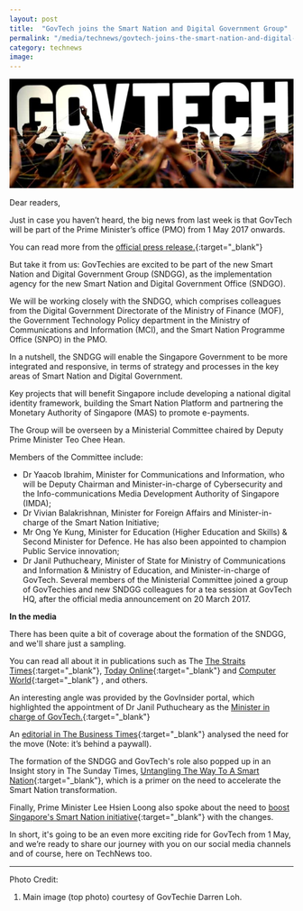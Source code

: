 ```yaml
---
layout: post
title:  "GovTech joins the Smart Nation and Digital Government Group"
permalink: "/media/technews/govtech-joins-the-smart-nation-and-digital-government-group"
category: technews
image: 
---
```


![govtech joins the smart nation and digital government group](/images/technews/govtech-joins-the-smart-nation-and-digital-government-group-part-1.jpg)

Dear readers,

Just in case you haven’t heard, the big news from last week is that GovTech will be part of the Prime Minister’s office (PMO) from 1 May 2017 onwards.

You can read more from the [official press release.](/media/media-releases/formation-of-the-smart-nation-and-digital-government-group-in-the-prime-minister-office/){:target="_blank"}

But take it from us: GovTechies are excited to be part of the new Smart Nation and Digital Government Group (SNDGG), as the implementation agency for the new Smart Nation and Digital Government Office (SNDGO).

We will be working closely with the SNDGO, which comprises colleagues from the Digital Government Directorate of the Ministry of Finance (MOF), the Government Technology Policy department in the Ministry of Communications and Information (MCI), and the Smart Nation Programme Office (SNPO) in the PMO.

In a nutshell, the SNDGG will enable the Singapore Government to be more integrated and responsive, in terms of strategy and processes in the key areas of Smart Nation and Digital Government.


Key projects that will benefit Singapore include developing a national digital identity framework, building the Smart Nation Platform and partnering the Monetary Authority of Singapore (MAS) to promote e-payments.

The Group will be overseen by a Ministerial Committee chaired by Deputy Prime Minister Teo Chee Hean.

Members of the Committee include: 
- Dr Yaacob Ibrahim, Minister for Communications and Information, who will be Deputy Chairman and Minister-in-charge of Cybersecurity and the Info-communications Media Development Authority of Singapore (IMDA);
- Dr Vivian Balakrishnan, Minister for Foreign Affairs and Minister-in-charge of the Smart Nation Initiative; 
- Mr Ong Ye Kung, Minister for Education (Higher Education and Skills) & Second Minister for Defence. He has also been appointed to champion Public Service innovation;
- Dr Janil Puthucheary, Minister of State for Ministry of Communications and Information & Ministry of Education, and Minister-in-charge of GovTech.
Several members of the Ministerial Committee joined a group of GovTechies and new SNDGG colleagues for a tea session at GovTech HQ, after the official media announcement on 20 March 2017. 


**In the media**

There has been quite a bit of coverage about the formation of the SNDGG, and we'll share just a sampling.

You can read all about it in publications such as The [The Straits Times](https://www.straitstimes.com/singapore/moves-to-speed-up-smart-nation-projects){:target="_blank"}, [Today Online](http://m.todayonline.com/singapore/new-smart-nation-group-formed-pmo){:target="_blank"} and [Computer World](https://www.computerworld.com.sg/tech/security/singapores-new-government-unit-will-speed-up-smart-nation-initiatives/){:target="_blank"} , and others.

An interesting angle was provided by the GovInsider portal, which highlighted the appointment of Dr Janil Puthucheary as the [Minister in charge of GovTech.](https://govinsider.asia/digital-gov/singapore-appoints-puthucheary-as-first-govtech-minister/){:target="_blank"} 

An [editorial in The Business Times](https://www.businesstimes.com.sg/opinion/new-agency-for-digital-projects-will-speed-up-defend-smart-nation){:target="_blank"} analysed the need for the move (Note: it’s behind a paywall).

The formation of the SNDGG and GovTech's role also popped up in an Insight story in The Sunday Times,  [Untangling The Way To A Smart Nation](https://www.straitstimes.com/singapore/untangling-the-way-to-a-smart-nation){:target="_blank"}, which is a primer on the need to accelerate the Smart Nation transformation.

Finally, Prime Minister Lee Hsien Loong also spoke about the need to [boost Singapore's Smart Nation initiative](https://www.straitstimes.com/politics/boost-for-smart-nation-push-with-agencies-under-one-roof){:target="_blank"} with the changes.

In short, it's going to be an even more exciting ride for GovTech from 1 May, and we’re ready to share our journey with you on our social media channels and of course, here on TechNews too.

---

Photo Credit:
1. Main image (top photo) courtesy of GovTechie Darren Loh.

